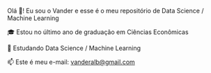 Olá 👋! Eu sou o Vander e esse é o meu repositório de Data Science / Machine Learning

🎓 Estou no último ano de graduação em Ciências Econômicas

🌱 Estudando Data Science / Machine Learning

📫 Este é meu e-mail: vanderalb@gmail.com
